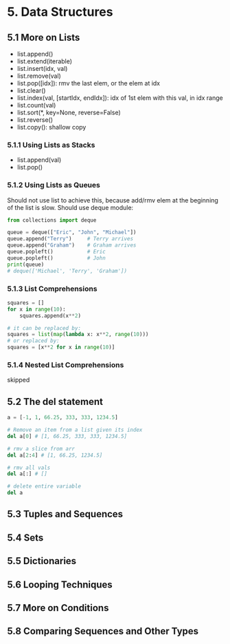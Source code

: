 # 5. Data Structures
## 5.1 More on Lists
- list.append()
- list.extend(iterable)
- list.insert(idx, val)
- list.remove(val)
- list.pop([idx]): rmv the last elem, or the elem at idx
- list.clear()
- list.index(val, [startIdx, endIdx]): idx of 1st elem with this val, in idx range
- list.count(val)
- list.sort(*, key=None, reverse=False)
- list.reverse()
- list.copy(): shallow copy

### 5.1.1 Using Lists as Stacks
- list.append(val)
- list.pop()

### 5.1.2 Using Lists as Queues
Should not use list to achieve this, because add/rmv elem at the beginning of the list is slow. Should use deque module:
```py
from collections import deque

queue = deque(["Eric", "John", "Michael"])
queue.append("Terry")     # Terry arrives
queue.append("Graham")    # Graham arrives
queue.popleft()           # Eric
queue.popleft()           # John
print(queue)
# deque(['Michael', 'Terry', 'Graham'])
```

### 5.1.3 List Comprehensions
```python
squares = []
for x in range(10):
    squares.append(x**2)

# it can be replaced by:
squares = list(map(lambda x: x**2, range(10)))
# or replaced by:
squares = [x**2 for x in range(10)]
```

### 5.1.4 Nested List Comprehensions
skipped 

## 5.2 The del statement
```py
a = [-1, 1, 66.25, 333, 333, 1234.5]

# Remove an item from a list given its index
del a[0] # [1, 66.25, 333, 333, 1234.5]

# rmv a slice from arr
del a[2:4] # [1, 66.25, 1234.5]

# rmv all vals
del a[:] # []

# delete entire variable
del a

```

## 5.3 Tuples and Sequences
## 5.4 Sets
## 5.5 Dictionaries
## 5.6 Looping Techniques
## 5.7 More on Conditions
## 5.8 Comparing Sequences and Other Types
